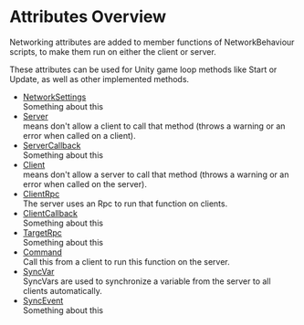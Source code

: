 # Attributes Overview

Networking attributes are added to member functions of NetworkBehaviour scripts, to make them run on either the client or server.

These attributes can be used for Unity game loop methods like Start or Update, as well as other implemented methods.

-   [NetworkSettings](NetworkSettings)  
    Something about this
-   [Server](Server)  
    means don't allow a client to call that method (throws a warning or an error when called on a client).
-   [ServerCallback](ServerCallback)  
    Something about this
-   [Client](Client)  
    means don't allow a server to call that method (throws a warning or an error when called on the server).
-   [ClientRpc](ClientRpc)  
    The server uses an Rpc to run that function on clients.
-   [ClientCallback](ClientCallback)  
    Something about this
-   [TargetRpc](TargetRpc)  
    Something about this
-   [Command](Command)  
    Call this from a client to run this function on the server.
-   [SyncVar](SyncVar)  
    SyncVars are used to synchronize a variable from the server to all clients automatically.
-   [SyncEvent](SyncEvent)  
    Something about this
